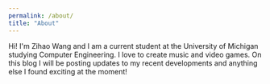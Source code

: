 ```yaml
---
permalink: /about/
title: "About"
---
```


Hi! I'm Zihao Wang and I am a current student at the University of Michigan studying Computer Engineering. I love to create music and video games. On this blog I will be posting updates to my recent developments and anything else I found exciting at the moment!

